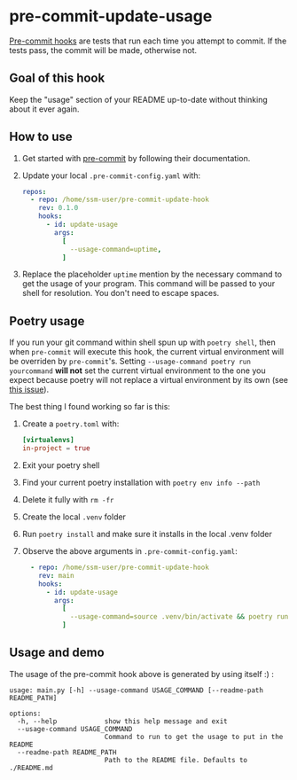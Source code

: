 # pre-commit-update-usage

[Pre-commit hooks](https://pre-commit.com) are tests that run each time you attempt to commit. If the tests pass, the commit will be made, otherwise not.

## Goal of this hook

Keep the "usage" section of your README up-to-date without thinking about it ever again.

## How to use

1. Get started with [pre-commit](https://pre-commit.com) by following their documentation.

2. Update your local `.pre-commit-config.yaml` with:

    ```yaml
    repos:
      - repo: /home/ssm-user/pre-commit-update-hook
        rev: 0.1.0
        hooks:
          - id: update-usage
            args:
              [
                --usage-command=uptime,
              ]
    ```

3. Replace the placeholder `uptime` mention by the necessary command to get the usage of your program. This command will be passed to your shell for resolution. You don't need to escape spaces.

## Poetry usage

If you run your git command within shell spun up with `poetry shell`, then when `pre-commit` will execute this hook, the current virtual environment will be overriden by `pre-commit`'s. Setting `--usage-command poetry run yourcommand` **will not** set the current virtual environment to the one you expect because poetry will not replace a virtual environment by its own (see [this issue](https://github.com/python-poetry/poetry/issues/5323)).

The best thing I found working so far is this:

1. Create a `poetry.toml` with:

    ```toml
    [virtualenvs]
    in-project = true
    ```

2. Exit your poetry shell
3. Find your current poetry installation with `poetry env info --path`
4. Delete it fully with `rm -fr`
5. Create the local `.venv` folder
6. Run `poetry install` and make sure it installs in the local .venv folder
7. Observe the above arguments in `.pre-commit-config.yaml`:

    ```yaml
      - repo: /home/ssm-user/pre-commit-update-hook
        rev: main
        hooks:
          - id: update-usage
            args:
              [
                --usage-command=source .venv/bin/activate && poetry run python src/main.py --help,
              ]
    ```

## Usage and demo

The usage of the pre-commit hook above is generated by using itself :) :

<!-- usage snippet start -->
```shell
usage: main.py [-h] --usage-command USAGE_COMMAND [--readme-path README_PATH]

options:
  -h, --help            show this help message and exit
  --usage-command USAGE_COMMAND
                        Command to run to get the usage to put in the README
  --readme-path README_PATH
                        Path to the README file. Defaults to ./README.md

```
<!-- usage snippet end -->